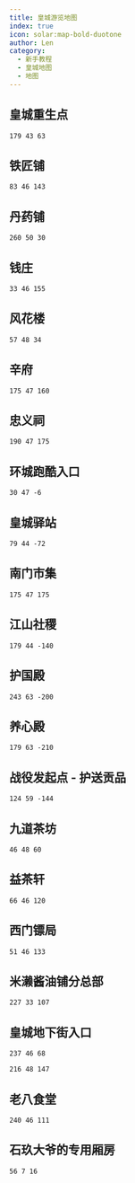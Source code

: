 ```yaml
---
title: 皇城游览地图
index: true
icon: solar:map-bold-duotone
author: Len
category:
  - 新手教程	
  - 皇城地图
  - 地图
---
```


## 皇城重生点

```X,Y,Z
179 43 63
```

## 铁匠铺

```X,Y,Z
83 46 143
```

## 丹药铺

```X,Y,Z
260 50 30
```

## 钱庄

```X,Y,Z
33 46 155
```

## 风花楼

```X,Y,Z
57 48 34
```

## 辛府

```X,Y,Z
175 47 160
```

## 忠义祠

```X,Y,Z
190 47 175
```

## 环城跑酷入口

```X,Y,Z
30 47 -6
```

## 皇城驿站

```X,Y,Z
79 44 -72
```

## 南门市集

```X,Y,Z
175 47 175
```

## 江山社稷

```X,Y,Z
179 44 -140
```

## 护国殿

```X,Y,Z
243 63 -200
```

## 养心殿

```X,Y,Z
179 63 -210
```

## 战役发起点 - 护送贡品

```X,Y,Z
124 59 -144
```

## 九道茶坊

```X,Y,Z
46 48 60
```

## 益茶轩

```X,Y,Z
66 46 120
```

## 西门镖局

```X,Y,Z
51 46 133
```

## 米濑酱油铺分总部

```X,Y,Z
227 33 107
```

## 皇城地下街入口

```X,Y,Z
237 46 68
```

```X,Y,Z
216 48 147
```

## 老八食堂
```X,Y,Z
240 46 111
```

## 石玖大爷的专用厢房

```X,Y,Z
56 7 16
```